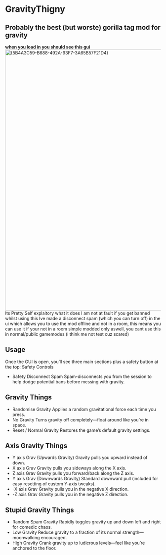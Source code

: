 # GravityThigny
## Probably the best (but worste) gorilla tag mod for gravity

**when you load in you should see this gui**
<img width="873" height="844" alt="{5B4A3C59-B688-492A-93F7-3A65B57F21D4}" src="https://github.com/user-attachments/assets/66c7b1b1-b630-4770-abaa-0880a6bacf8e" />
Its Pretty Self explaitory what it does
I am not at fault if you get banned whilst using this 
Ive made a disconnect spam (which you can turn off) in the ui which allows you to use the mod offline and not in a room, this means you can use it if your not in a room
simple
modded only aswell, you cant use this in normal/public gamemodes (i think me not test cuz scared)

## Usage
Once the GUI is open, you’ll see three main sections plus a safety button at the top:
Safety Controls
- Safety Disconnect Spam
Spam-disconnects you from the session to help dodge potential bans before messing with gravity.

## Gravity Things
- Randomise Gravity
Applies a random gravitational force each time you press.
- No Gravity
Turns gravity off completely—float around like you’re in space.
- Reset / Normal Gravity
Restores the game’s default gravity settings.

## Axis Gravity Things
- Y axis Grav (Upwards Gravity)
Gravity pulls you upward instead of down.
- X axis Grav
Gravity pulls you sideways along the X axis.
- Z axis Grav
Gravity pulls you forward/back along the Z axis.
- Y axis Grav (Downwards Gravity)
Standard downward pull (included for easy resetting of custom Y-axis tweaks).
- -X axis Grav
Gravity pulls you in the negative X direction.
- -Z axis Grav
Gravity pulls you in the negative Z direction.

## Stupid Gravity Things
- Random Spam Gravity
Rapidly toggles gravity up and down left and right for comedic chaos.
- Low Gravity
Reduce gravity to a fraction of its normal strength—moonwalking encouraged.
- High Gravity
Crank gravity up to ludicrous levels—feel like you’re anchored to the floor.


